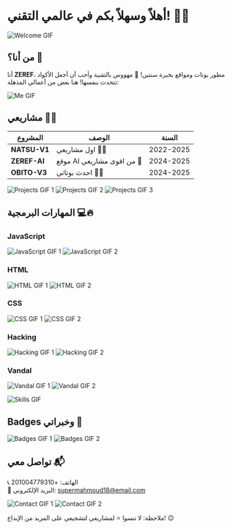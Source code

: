 

# أهلاً وسهلاً بكم في عالمي التقني! 👋🔥

![Welcome GIF](https://media.giphy.com/media/26gssIytJvy1b1THO/giphy.gif)

## من أنا؟ 🤔
أنا **ZEREF**، مطور بوتات ومواقع بخبرة سنتين! 🤖 مهووس بالتقنية وأحب أن أجعل الأكواد تتحدث بنفسها! هنا بعض من أعمالي المذهلة:

![Me GIF](https://media.giphy.com/media/3o6vXLxQg4gnmXb9QA/giphy.gif)

## مشاريعي 💼✨
| المشروع       | الوصف                      | السنة      |
|---------------|----------------------------|------------|
| **NATSU-V1**  | اول مشاريعي 🦸‍♂️        | 2022-2025  |
| **ZEREF-AI**  | موقع AI من اقوى مشاريعي 🤖  | 2024-2025  |
| **OBITO-V3**  | احدث بوتاتي 💬🔥 | 2024-2025  |

![Projects GIF 1](https://media.giphy.com/media/3o7aD6ed75jeDpSkDA/giphy.gif)
![Projects GIF 2](https://media.giphy.com/media/3o7TKtaZvhJrW6e9Sg/giphy.gif)
![Projects GIF 3](https://media.giphy.com/media/xT0xet3pUwct9Dhbry/giphy.gif)

## المهارات البرمجية 💻🔥

### JavaScript
![JavaScript GIF 1](https://media.giphy.com/media/3o7TKtaZvhJrW6e9Sg/giphy.gif)
![JavaScript GIF 2](https://media.giphy.com/media/l0K4Gkq5eWz0h9FzK/giphy.gif)

### HTML
![HTML GIF 1](https://media.giphy.com/media/l4FGriKp8vX9HBCx6/giphy.gif)
![HTML GIF 2](https://media.giphy.com/media/3o7TKtaZvhJrW6e9Sg/giphy.gif)

### CSS
![CSS GIF 1](https://media.giphy.com/media/3o7TKtaZvhJrW6e9Sg/giphy.gif)
![CSS GIF 2](https://media.giphy.com/media/l4FGriKp8vX9HBCx6/giphy.gif)

### Hacking
![Hacking GIF 1](https://media.giphy.com/media/3o6gE3TEbY7xwCZyRc/giphy.gif)
![Hacking GIF 2](https://media.giphy.com/media/3o6ZsT4qgTtoQEv2F2/giphy.gif)

### Vandal
![Vandal GIF 1](https://media.giphy.com/media/3o6gE3TEbY7xwCZyRc/giphy.gif)
![Vandal GIF 2](https://media.giphy.com/media/3o6ZsT4qgTtoQEv2F2/giphy.gif)

![Skills GIF](https://media.giphy.com/media/xT0xet3pUwct9Dhbry/giphy.gif)

## Badges وخبراتي 🔖
![Badges GIF 1](https://media.giphy.com/media/xT0GqJr06ADxRXG0rO/giphy.gif)
![Badges GIF 2](https://media.giphy.com/media/26gssqZ3rT6FEnAkA/giphy.gif)

## تواصل معي 📬
📞 الهاتف: +201004779310  
📧 البريد الإلكتروني: supermahmoud18@email.com  

![Contact GIF 1](https://media.giphy.com/media/3o7TKtaZvhJrW6e9Sg/giphy.gif)
![Contact GIF 2](https://media.giphy.com/media/xT0xet3pUwct9Dhbry/giphy.gif)

ملاحظة: لا تنسوا ⭐ لمشاريعي لتشجيعي على المزيد من الإبداع! 😉
